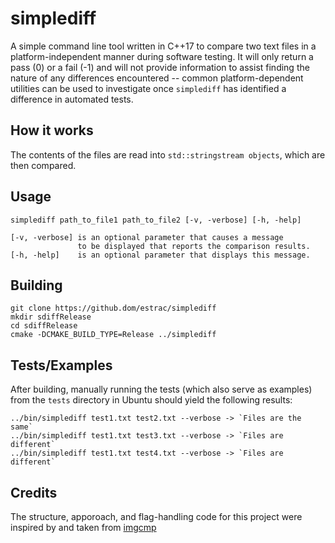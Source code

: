 # simplediff

A simple command line tool written in C++17 to compare two text files in a platform-independent manner during software testing. It will only return a pass (0) or a fail (-1) and will not provide information to assist finding the nature of any differences encountered -- common platform-dependent utilities can be used to investigate once `simplediff` has identified a difference in automated tests.


## How it works

The contents of the files are read into `std::stringstream objects`, which are then compared.


## Usage

    simplediff path_to_file1 path_to_file2 [-v, -verbose] [-h, -help]

    [-v, -verbose] is an optional parameter that causes a message
                   to be displayed that reports the comparison results.
    [-h, -help]    is an optional parameter that displays this message.


## Building

    git clone https://github.dom/estrac/simplediff
    mkdir sdiffRelease
    cd sdiffRelease
    cmake -DCMAKE_BUILD_TYPE=Release ../simplediff


## Tests/Examples

After building, manually running the tests (which also serve as examples) from the `tests` directory in Ubuntu should yield the following results:

    ../bin/simplediff test1.txt test2.txt --verbose -> `Files are the same`
    ../bin/simplediff test1.txt test3.txt --verbose -> `Files are different`
    ../bin/simplediff test1.txt test4.txt --verbose -> `Files are different`


## Credits

The structure, apporoach, and flag-handling code for this project were inspired by and taken from [imgcmp](https://github.com/yahiaetman/imgcmp)
